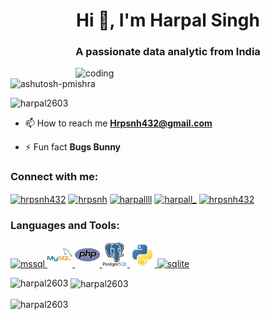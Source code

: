 <h1 align="center">Hi 👋, I'm Harpal Singh</h1>
<h3 align="center">A passionate data analytic from India</h3>

<img align="right" alt="coding" width="400" src="https://user-images.githubusercontent.com/55389276/140866485-8fb1c876-9a8f-4d6a-98dc-08c4981eaf70.gif">

<p align="left"> <img src="https://komarev.com/ghpvc/?username=ashutosh-pmishra&label=Profile%20views&color=0e75b6&style=flat" alt="ashutosh-pmishra" /> </p>
<p align="left"> <img src="https://komarev.com/ghpvc/?username=harpal2603&label=Profile%20views&color=0e75b6&style=flat" alt="harpal2603" /> </p>

- 📫 How to reach me **Hrpsnh432@gmail.com**

- ⚡ Fun fact **Bugs Bunny**

<h3 align="left">Connect with me:</h3>
<p align="left">
<a href="https://twitter.com/hrpsnh432" target="blank"><img align="center" src="https://raw.githubusercontent.com/rahuldkjain/github-profile-readme-generator/master/src/images/icons/Social/twitter.svg" alt="hrpsnh432" height="30" width="40" /></a>
<a href="https://linkedin.com/in/hrpsnh" target="blank"><img align="center" src="https://raw.githubusercontent.com/rahuldkjain/github-profile-readme-generator/master/src/images/icons/Social/linked-in-alt.svg" alt="hrpsnh" height="30" width="40" /></a>
<a href="https://fb.com/harpallll" target="blank"><img align="center" src="https://raw.githubusercontent.com/rahuldkjain/github-profile-readme-generator/master/src/images/icons/Social/facebook.svg" alt="harpallll" height="30" width="40" /></a>
<a href="https://instagram.com/harpall_" target="blank"><img align="center" src="https://raw.githubusercontent.com/rahuldkjain/github-profile-readme-generator/master/src/images/icons/Social/instagram.svg" alt="harpall_" height="30" width="40" /></a>
<a href="https://www.hackerrank.com/hrpsnh432" target="blank"><img align="center" src="https://raw.githubusercontent.com/rahuldkjain/github-profile-readme-generator/master/src/images/icons/Social/hackerrank.svg" alt="hrpsnh432" height="30" width="40" /></a>
</p>

<h3 align="left">Languages and Tools:</h3>
<p align="left"> <a href="https://www.microsoft.com/en-us/sql-server" target="_blank" rel="noreferrer"> <img src="https://www.svgrepo.com/show/303229/microsoft-sql-server-logo.svg" alt="mssql" width="40" height="40"/> </a> <a href="https://www.mysql.com/" target="_blank" rel="noreferrer"> <img src="https://raw.githubusercontent.com/devicons/devicon/master/icons/mysql/mysql-original-wordmark.svg" alt="mysql" width="40" height="40"/> </a> <a href="https://www.php.net" target="_blank" rel="noreferrer"> <img src="https://raw.githubusercontent.com/devicons/devicon/master/icons/php/php-original.svg" alt="php" width="40" height="40"/> </a> <a href="https://www.postgresql.org" target="_blank" rel="noreferrer"> <img src="https://raw.githubusercontent.com/devicons/devicon/master/icons/postgresql/postgresql-original-wordmark.svg" alt="postgresql" width="40" height="40"/> </a> <a href="https://www.python.org" target="_blank" rel="noreferrer"> <img src="https://raw.githubusercontent.com/devicons/devicon/master/icons/python/python-original.svg" alt="python" width="40" height="40"/> </a> <a href="https://www.sqlite.org/" target="_blank" rel="noreferrer"> <img src="https://www.vectorlogo.zone/logos/sqlite/sqlite-icon.svg" alt="sqlite" width="40" height="40"/> </a> </p>

<p><img align="left" src="https://github-readme-stats.vercel.app/api/top-langs?username=harpal2603&show_icons=true&locale=en&layout=compact" alt="harpal2603" /></p>

<p>&nbsp;<img align="center" src="https://github-readme-stats.vercel.app/api?username=harpal2603&show_icons=true&locale=en" alt="harpal2603" /></p>

<p><img align="center" src="https://github-readme-streak-stats.herokuapp.com/?user=harpal2603&" alt="harpal2603" /></p>

